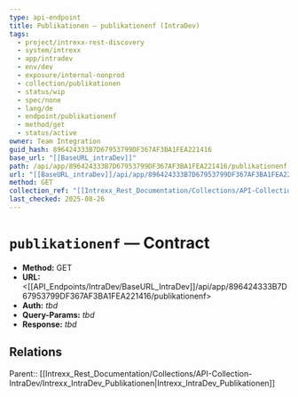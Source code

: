 ```yaml
---
type: api-endpoint
title: Publikationen — publikationenf (IntraDev)
tags:
  - project/intrexx-rest-discovery
  - system/intrexx
  - app/intradev
  - env/dev
  - exposure/internal-nonprod
  - collection/publikationen
  - status/wip
  - spec/none
  - lang/de
  - endpoint/publikationenf
  - method/get
  - status/active
owner: Team Integration
guid_hash: 896424333B7D67953799DF367AF3BA1FEA221416
base_url: "[[BaseURL_intraDev]]"
path: /api/app/896424333B7D67953799DF367AF3BA1FEA221416/publikationenf
url: "[[BaseURL_intraDev]]/api/app/896424333B7D67953799DF367AF3BA1FEA221416/publikationenf"
method: GET
collection_ref: "[[Intrexx_Rest_Documentation/Collections/API-Collection-IntraDev/Intrexx_IntraDev_Publikationen|Intrexx_IntraDev_Publikationen]]"
last_checked: 2025-08-26
---
```


# `publikationenf` — Contract
- **Method:** GET  
- **URL:** <[[API_Endpoints/IntraDev/BaseURL_IntraDev]]/api/app/896424333B7D67953799DF367AF3BA1FEA221416/publikationenf>  
- **Auth:** _tbd_  
- **Query-Params:** _tbd_  
- **Response:** _tbd_

## Relations
Parent:: [[Intrexx_Rest_Documentation/Collections/API-Collection-IntraDev/Intrexx_IntraDev_Publikationen|Intrexx_IntraDev_Publikationen]]
